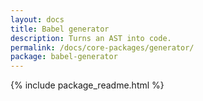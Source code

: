 ```yaml
---
layout: docs
title: Babel generator
description: Turns an AST into code.
permalink: /docs/core-packages/generator/
package: babel-generator
---
```


{% include package_readme.html %}

